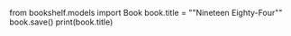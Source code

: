 from bookshelf.models import Book
book.title = ""Nineteen Eighty-Four""
book.save()
print(book.title)